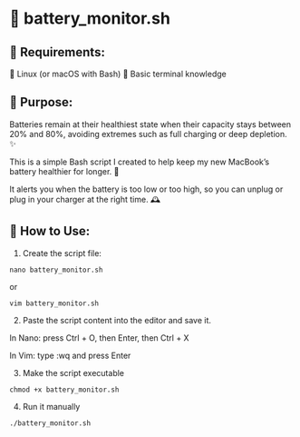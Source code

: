 # 🔋 battery_monitor.sh

## 🧩 Requirements:

🐧 Linux (or macOS with Bash)
🧠 Basic terminal knowledge

## 🎯 Purpose:

Batteries remain at their healthiest state when their capacity stays between 20% and 80%, avoiding extremes such as full charging or deep depletion. ✨

This is a simple Bash script I created to help keep my new MacBook’s battery healthier for longer. 🌱

It alerts you when the battery is too low or too high, so you can unplug or plug in your charger at the right time. 🕰️

## 🔖 How to Use:

1. Create the script file:

`nano battery_monitor.sh`

or

`vim battery_monitor.sh`

2. Paste the script content into the editor and save it.

In Nano: press Ctrl + O, then Enter, then Ctrl + X

In Vim: type :wq and press Enter

3. Make the script executable

`chmod +x battery_monitor.sh`

 4.  Run it manually

`./battery_monitor.sh`
